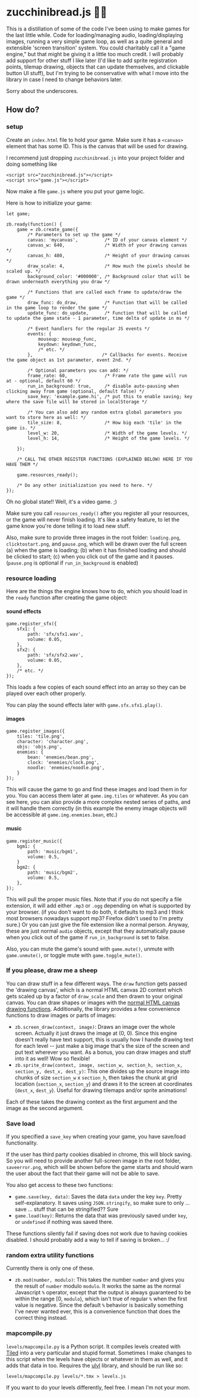 # zucchinibread.js 🥒🍞

This is a distillation of some of the code I've been using to make games for the last little while. Code for loading/managing audio, loading/displaying images, running a very simple game loop, as well as a quite general and extensible 'screen transition' system. You could charitably call it a "game engine," but that might be giving it a little too much credit. I will probably add support for other stuff I like later (I'd like to add sprite registration points, tilemap drawing, objects that can update themselves, and clickable button UI stuff), but I'm trying to be conservative with what I move into the library in case I need to change behaviors later.

Sorry about the underscores.

## How do?

### setup

Create an `index.html` file to hold your game. Make sure it has a `<canvas>` element that has some ID. This is the canvas that will be used for drawing.

I recommend just dropping `zucchinibread.js` into your project folder and doing something like
```
<script src="zucchinibread.js"></script>
<script src="game.js"></script>
```

Now make a file `game.js` where you put your game logic.

Here is how to initialize your game:

```
let game;

zb.ready(function() {
    game = zb.create_game({
        /* Parameters to set up the game */
        canvas: 'mycanvas',          /* ID of your canvas element */
        canvas_w: 640,               /* Width of your drawing canvas */
        canvas_h: 480,               /* Height of your drawing canvas */
        draw_scale: 4,               /* How much the pixels should be scaled up. */
        background_color: '#000000', /* Background color that will be drawn underneath everything you draw */
        
        /* Functions that are called each frame to update/draw the game */
        draw_func: do_draw,          /* Function that will be called in the game loop to render the game */
        update_func: do_update,      /* Function that will be called to update the game state - 1 parameter, time delta of update in ms */

        /* Event handlers for the regular JS events */
        events: {
            mouseup: mouseup_func,
            keydown: keydown_func,
            /* etc. */
        },                          /* Callbacks for events. Receive the game object as 1st parameter, event 2nd. */

        /* Optional parameters you can add: */
        frame_rate: 60,              /* Frame rate the game will run at - optional, default 60 */
        run_in_background: true,     /* disable auto-pausing when clicking away from game (optional, default false) */
        save_key: 'example.game.hi', /* put this to enable saving; key where the save file will be stored in localStorage */
        
        /* You can also add any random extra global parameters you want to store here as well: */
        tile_size: 8,                /* How big each 'tile' in the game is. */
        level_w: 20,                 /* Width of the game levels. */
        level_h: 14,                 /* Height of the game levels. */

    });

    /* CALL THE OTHER REGISTER FUNCTIONS (EXPLAINED BELOW) HERE IF YOU HAVE THEM */

    game.resources_ready();

    /* Do any other initialization you need to here. */
});
```

Oh no global state!! Well, it's a video game. ;)

Make sure you call `resources_ready()` after you register all your resources, or the game will never finish loading. It's like a safety feature, to let the game know you're done telling it to load new stuff.

Also, make sure to provide three images in the root folder: `loading.png`, `clicktostart.png`, and `pause.png`, which will be drawn over the full screen (a) when the game is loading; (b) when it has finished loading and should be clicked to start; (c) when you click out of the game and it pauses. (`pause.png` is optional if `run_in_background` is enabled)

### resource loading

Here are the things the engine knows how to do, which you should load in the `ready` function after creating the game object:

#### sound effects

```
game.register_sfx({
    sfx1: {
        path: 'sfx/sfx1.wav',
        volume: 0.05,
    },
    sfx2: {
        path: 'sfx/sfx2.wav',
        volume: 0.05,
    },
    /* etc. */
});
```

This loads a few copies of each sound effect into an array so they can be played over each other properly.

You can play the sound effects later with `game.sfx.sfx1.play()`.

#### images

```
game.register_images({
    tiles: 'tile.png',
    character: 'character.png',
    objs: 'objs.png',
    enemies: {
        bean: 'enemies/bean.png',
        clock: 'enemies/clock.png',
        noodle: 'enemies/noodle.png',
    }
});
```

This will cause the game to go and find these images and load them in for you. You can access them later at `game.img.tiles` or whatever. As you can see here, you can also provide a more complex nested series of paths, and it will handle them correctly (in this example the enemy image objects will be accessible at `game.img.enemies.bean`, etc.)

#### music

```
game.register_music({
    bgm1: {
        path: 'music/bgm1',
        volume: 0.5,
    }
    bgm2: {
        path: 'music/bgm2',
        volume: 0.5,
    },
});
```

This will pull the proper music files. Note that if you do not specify a file extension, it will add either `.mp3` or `.ogg` depending on what is supported by your browser. (if you don't want to do both, it defaults to mp3 and I think most browsers nowadays support mp3? Firefox didn't used to I'm pretty sure.) Or you can just give the file extension like a normal person. Anyway, these are just normal `audio` objects, except that they automatically pause when you click out of the game if `run_in_background` is set to false.

Also, you can mute the game's sound with `game.mute()`, unmute with `game.unmute()`, or toggle mute with `game.toggle_mute()`.

### If you please, draw me a sheep

You can draw stuff in a few different ways. The `draw` function gets passed the 'drawing canvas', which is a normal HTML canvas 2D context which gets scaled up by a factor of `draw_scale` and then drawn to your original canvas. You can draw shapes or images with the [normal HTML canvas drawing functions](https://developer.mozilla.org/en-US/docs/Web/API/Canvas_API/Tutorial). Additionally, the library provides a few convenience functions to draw images or parts of images:

* `zb.screen_draw(context, image)`: Draws an image over the whole screen. Actually it just draws the image at (0, 0). Since this engine doesn't really have text support, this is usually how I handle drawing text for each level -- just make a big image that's the size of the screen and put text wherever you want. As a bonus, you can draw images and stuff into it as well! Wow so flexible!
* `zb.sprite_draw(context, image, section_w, section_h, section_x, section_y, dest_x, dest_y)`: This one divides up the source image into chunks of size `section_w` x `section_h`, then takes the chunk at grid location (`section_x`, `section_y`) and draws it to the screen at coordinates (`dest_x`, `dest_y`). Useful for drawing tilemaps and/or sprite animations!

Each of these takes the drawing context as the first argument and the image as the second argument.

### Save load

If you specified a `save_key` when creating your game, you have save/load functionality.

If the user has third party cookies disabled in chrome, this will block saving. So you will need to provide another full-screen image in the root folder, `saveerror.png`, which will be shown before the game starts and should warn the user about the fact that their game will not be able to save.

You also get access to these two functions:
* `game.save(key, data)`: Saves the data `data` under the key `key`. Pretty self-explanatory. It saves using `JSON.stringify`, so make sure to only ... save ... stuff that can be stringified?? Sure
* `game.load(key)`: Returns the data that was previously saved under `key`, or `undefined` if nothing was saved there.

These functions silently fail if saving does not work due to having cookies disabled. I should probably add a way to tell if saving is broken... :/

### random extra utility functions

Currently there is only one of these.

* `zb.mod(number, modulo)`: This takes the number `number` and gives you the result of `number` modulo `modulo`. It works the same as the normal Javascript `%` operator, except that the output is always guaranteed to be within the range [0, `modulo`), which isn't true of regular `%` when the first value is negative. Since the default `%` behavior is basically something I've never wanted ever, this is a convenience function that does the correct thing instead.

### mapcompile.py

`levels/mapcompile.py` is a Python script. It compiles levels created with [Tiled](https://mapeditor.org) into a very particular and stupid format. Sometimes I make changes to this script when the levels have objects or whatever in them as well, and it adds that data in too. Requires the [ulvl](https://ulvl.github.io/) library, and should be run like so:

```
levels/mapcompile.py levels/*.tmx > levels.js
```

If you want to do your levels differently, feel free. I mean I'm not your mom.
